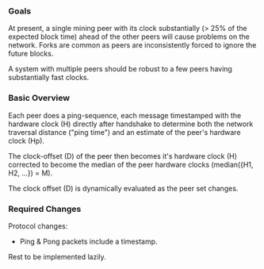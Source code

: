 <!-- TITLE: Adaptive Peer Time -->



### Goals

At present, a single mining peer with its clock substantially (> 25% of the expected block time) ahead of the other peers will cause problems on the network. Forks are common as peers are inconsistently forced to ignore the future blocks.

A system with multiple peers should be robust to a few peers having substantially fast clocks.

### Basic Overview

Each peer does a ping-sequence, each message timestamped with the hardware clock (H) directly after handshake to determine both the network traversal distance ("ping time") and an estimate of the peer's hardware clock (Hp).

The clock-offset (D) of the peer then becomes it's hardware clock (H) corrected to become the median of the peer hardware clocks (median({H1, H2, ...}) = M).

The clock offset (D) is dynamically evaluated as the peer set changes.

### Required Changes

Protocol changes:
* Ping & Pong packets include a timestamp.

Rest to be implemented lazily.